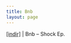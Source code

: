 ```yaml
---
title: Bnb
layout: page
---
```


<a href="https://cloud.mail.ru/public/3f63d5017043/Bnb%20-%20The%20Shock%20E.P" target="_blank">[indir]</a> | Bnb &#8211; Shock Ep.